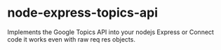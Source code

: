# node-express-topics-api
Implements the Google Topics API into your nodejs Express or Connect code it works even with raw req res objects.
